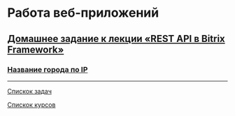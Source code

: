 # Работа веб-приложений

## [Домашнее задание к лекции «REST API в Bitrix Framework»](https://github.com/TomSG03/-bweb-homeworks/tree/main/4.%20REST)

### [Название города по IP](https://replit.com/@TomSG03/REST#index.html)

---
[Спискок задач](https://github.com/TomSG03/bweb-works)

[Спискок курсов](https://github.com/TomSG03/Training-in-Netology)
